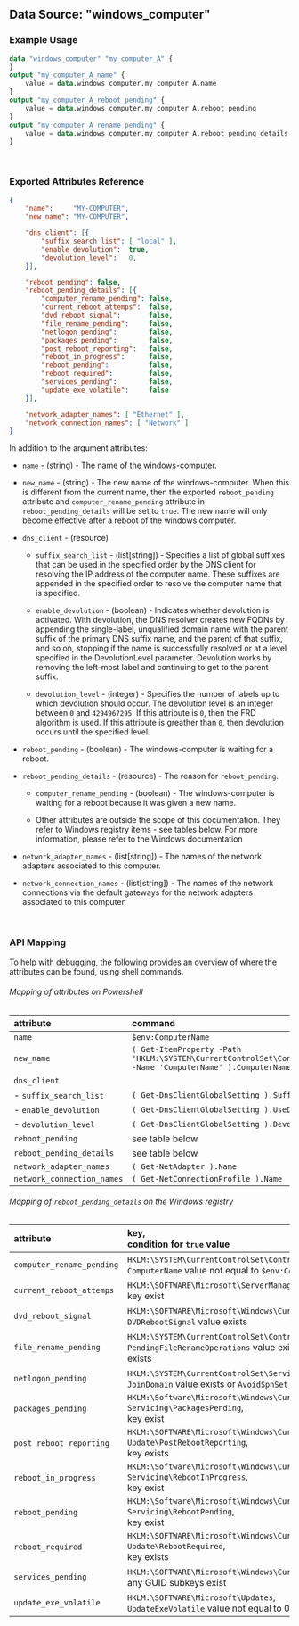 ## Data Source: "windows_computer"

### Example Usage

```terraform
data "windows_computer" "my_computer_A" {
}
output "my_computer_A_name" {
    value = data.windows_computer.my_computer_A.name
}
output "my_computer_A_reboot_pending" {
    value = data.windows_computer.my_computer_A.reboot_pending
}
output "my_computer_A_rename_pending" {
    value = data.windows_computer.my_computer_A.reboot_pending_details[0].computer_rename_pending
}
```

<br/>

### Exported Attributes Reference

```json
{
    "name":     "MY-COMPUTER",
    "new_name": "MY-COMPUTER",

    "dns_client": [{
        "suffix_search_list": [ "local" ],
        "enable_devolution":  true,
        "devolution_level":   0,
    }],

    "reboot_pending": false,
    "reboot_pending_details": [{
        "computer_rename_pending": false,
        "current_reboot_attemps":  false,
        "dvd_reboot_signal":       false,
        "file_rename_pending":     false,
        "netlogon_pending":        false,
        "packages_pending":        false,
        "post_reboot_reporting":   false,
        "reboot_in_progress":      false,
        "reboot_pending":          false,
        "reboot_required":         false,
        "services_pending":        false,
        "update_exe_volatile":     false
    }],

    "network_adapter_names": [ "Ethernet" ],
    "network_connection_names": [ "Network" ]
}
```

In addition to the argument attributes:

- `name` - (string) -  The name of the windows-computer.

- `new_name` - (string) -  The new name of the windows-computer.  When this is different from the current name, then the exported `reboot_pending` attribute and `computer_rename_pending` attribute in `reboot_pending_details` will be set to `true`.  The new name will only become effective after a reboot of the windows computer.

- `dns_client` - (resource)

  - `suffix_search_list` - (list[string]) -  Specifies a list of global suffixes that can be used in the specified order by the DNS client for resolving the IP address of the computer name. These suffixes are appended in the specified order to resolve the computer name that is specified. 

  - `enable_devolution` - (boolean) -  Indicates whether devolution is activated. With devolution, the DNS resolver creates new FQDNs by appending the single-label, unqualified domain name with the parent suffix of the primary DNS suffix name, and the parent of that suffix, and so on, stopping if the name is successfully resolved or at a level specified in the DevolutionLevel parameter. Devolution works by removing the left-most label and continuing to get to the parent suffix. 

  - `devolution_level` - (integer) -  Specifies the number of labels up to which devolution should occur.  The devolution level is an integer between `0` and `4294967295`.  If this attribute is `0`, then the FRD algorithm is used. If this attribute is greather than `0`, then devolution occurs until the specified level. 

- `reboot_pending` - (boolean) -  The windows-computer is waiting for a reboot.

- `reboot_pending_details` - (resource) -  The reason for `reboot_pending`.

  - `computer_rename_pending` - (boolean) -  The windows-computer is waiting for a reboot because it was given a new name.

  - Other attributes are outside the scope of this documentation.  They refer to Windows registry items - see tables below.  For more information, please refer to the Windows documentation

- `network_adapter_names` - (list[string]) -  The names of the network adapters associated to this computer.

- `network_connection_names` - (list[string]) -  The names of the network connections via the default gateways for the network adapters associated to this computer.

<br/>

### API Mapping

To help with debugging, the following provides an overview of where the attributes can be found, using shell commands.

###### Mapping of attributes on Powershell

attribute                    | command
:----------------------------|:------------
`name`                       | `$env:ComputerName`
`new_name`                   | `( Get-ItemProperty -Path 'HKLM:\SYSTEM\CurrentControlSet\Control\ComputerName\ComputerName' -Name 'ComputerName' ).ComputerName`
`dns_client`                 | &nbsp;
 -&nbsp;`suffix_search_list` | `( Get-DnsClientGlobalSetting ).SuffixSearchList`
 -&nbsp;`enable_devolution`  | `( Get-DnsClientGlobalSetting ).UseDevolution`
 -&nbsp;`devolution_level`   | `( Get-DnsClientGlobalSetting ).DevolutionLevel`
`reboot_pending`             | see table below
`reboot_pending_details`     | see table below
`network_adapter_names`      | `( Get-NetAdapter ).Name`
`network_connection_names`   | `( Get-NetConnectionProfile ).Name`

###### Mapping of `reboot_pending_details` on the Windows registry

attribute                 | key, <br/> condition for `true` value 
:-------------------------|:------------------------------------- 
`computer_rename_pending` | `HKLM:\SYSTEM\CurrentControlSet\Control\ComputerName\ComputerName`, <br/> `ComputerName` value not equal to `$env:ComputerName`
`current_reboot_attemps`  | `HKLM:\SOFTWARE\Microsoft\ServerManager\CurrentRebootAttempts`, <br/> key exist
`dvd_reboot_signal`       | `HKLM:\SOFTWARE\Microsoft\Windows\CurrentVersion\RunOnce`, <br/> `DVDRebootSignal` value exists
`file_rename_pending`     | `HKLM:\SYSTEM\CurrentControlSet\Control\Session Manager`, <br/> `PendingFileRenameOperations` value exists or `PendingFileRenameOperations2` value exists
`netlogon_pending`        | `HKLM:\SYSTEM\CurrentControlSet\Services\Netlogon`, <br/> `JoinDomain` value exists or `AvoidSpnSet` value exists
`packages_pending`        | `HKLM:\Software\Microsoft\Windows\CurrentVersion\Component Based Servicing\PackagesPending`, <br/> key exist
`post_reboot_reporting`   | `HKLM:\SOFTWARE\Microsoft\Windows\CurrentVersion\WindowsUpdate\Auto Update\PostRebootReporting`, <br/> key exists 
`reboot_in_progress`      | `HKLM:\Software\Microsoft\Windows\CurrentVersion\Component Based Servicing\RebootInProgress`, <br/> key exist
`reboot_pending`          | `HKLM:\Software\Microsoft\Windows\CurrentVersion\Component Based Servicing\RebootPending`, <br/> key exist
`reboot_required`         | `HKLM:\SOFTWARE\Microsoft\Windows\CurrentVersion\WindowsUpdate\Auto Update\RebootRequired`, <br/> key exists
`services_pending`        | `HKLM:\SOFTWARE\Microsoft\Windows\CurrentVersion\WindowsUpdate\Services\Pending`, <br/> any GUID subkeys exist
`update_exe_volatile`     | `HKLM:\SOFTWARE\Microsoft\Updates`, <br/> `UpdateExeVolatile` value not equal to 0

<br/>
